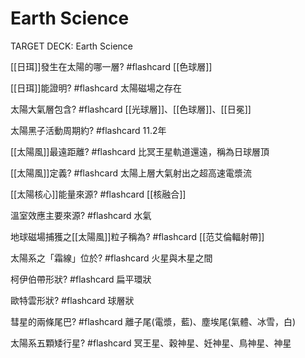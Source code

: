 #  Earth Science

TARGET DECK: Earth Science


[[日珥]]發生在太陽的哪一層? #flashcard 
[[色球層]]
<!--ID: 1627891219843-->

[[日珥]]能證明? #flashcard 
太陽磁場之存在
<!--ID: 1627891219851-->

太陽大氣層包含? #flashcard 
[[光球層]]、[[色球層]]、[[日冕]]
<!--ID: 1627891269065-->

太陽黑子活動周期約? #flashcard 
11.2年
<!--ID: 1627891314722-->

[[太陽風]]最遠距離? #flashcard 
比冥王星軌道還遠，稱為日球層頂
<!--ID: 1627891368440-->

[[太陽風]]定義? #flashcard 
太陽上層大氣射出之超高速電漿流
<!--ID: 1627891411941-->

[[太陽核心]]能量來源? #flashcard 
[[核融合]]
<!--ID: 1627891442314-->

溫室效應主要來源? #flashcard 
水氣
<!--ID: 1627891572624-->


地球磁場捕獲之[[太陽風]]粒子稱為? #flashcard 
[[范艾倫輻射帶]]
<!--ID: 1627891572632-->

太陽系之「霜線」位於? #flashcard 
火星與木星之間
<!--ID: 1632314864542-->

柯伊伯帶形狀? #flashcard 
扁平環狀
<!--ID: 1632314947120-->


歐特雲形狀? #flashcard 
球層狀
<!--ID: 1632314947124-->

彗星的兩條尾巴? #flashcard 
離子尾(電漿，藍)、塵埃尾(氣體、冰雪，白)
<!--ID: 1632315012243-->

太陽系五顆矮行星? #flashcard 
冥王星、穀神星、妊神星、鳥神星、神星













